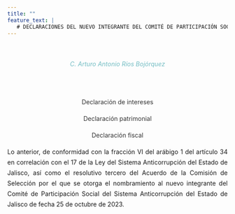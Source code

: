 ```yaml
---
title: ""
feature_text: |
   # DECLARACIONES DEL NUEVO INTEGRANTE DEL COMITÉ DE PARTICIPACIÓN SOCIAL DEL SISTEMA ANTICORRUPCIÓN DEL ESTADO DE JALISCO
---  
```

<div style="text-align: center; padding: 20px;">
    <h6 style="color: #75bec4;">C. Arturo Antonio Ríos Bojórquez</h6>
</div>

<p style="text-align: center; line-height: 1.5rem;" class="svg_text_link3">
    <a href="/declaraciones/8.2 Declaracion_intereses_candidatos_CPS.pdf" style="text-decoration: none; color: #333;" target="_blank">Declaración de intereses</a>
</p>
<p style="text-align: center; line-height: 1.5rem;" class="svg_text_link3">
    <a href="/declaraciones/8.1 Declaracion_patrimonial_funcionariosypersonasdeinterespublico.pdf" style="text-decoration: none; color: #333;" target="_blank">Declaración patrimonial</a>
</p>
<p style="text-align: center; line-height: 1.5rem;" class="svg_text_link3">
    <a href="/declaraciones/8.2.1 Declaracion de Intereses ArturoAntonio Rios Bojorquez con firmas incluidas.pdf" style="text-decoration: none; color: #333;" target="_blank">Declaración fiscal</a>
</p>

<div style="text-align:justify; line-height: 1.5rem;">
    <span>Lo anterior, de conformidad con la fracción VI del arábigo 1 del artículo 34 en correlación con el 17 de la Ley del Sistema Anticorrupción del Estado de Jalisco, así como el resolutivo tercero del Acuerdo de la Comisión de Selección por el que se otorga el nombramiento al nuevo integrante del Comité de Participación Social del Sistema Anticorrupción del Estado de Jalisco de fecha 25 de octubre de 2023.</span>
</div>


